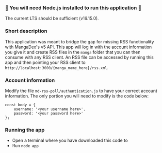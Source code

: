 ### 🚧 You will need Node.js installed to run this application 🚧
The current LTS should be sufficient (v16.15.0).

### Short description
This application was meant to bridge the gap for missing RSS functionality with
MangaDex's v5 API. This app will log in with the account information you give it
and create RSS files in the `manga` folder that you can then consume with any
RSS client. An RSS file can be accessed by running this app and then pointing
your RSS client to `http://localhost:3000/{manga_name_here}/rss.xml`.

### Account information
Modify the file `md-rss-poll/authentication.js` to have your correct account information.
The only portion you will need to modify is the code below:
```
const body = {
    username: '<your username here>',
    password: '<your password here>'
};
```

### Running the app
- Open a terminal where you have downloaded this code to
- Run `node app`